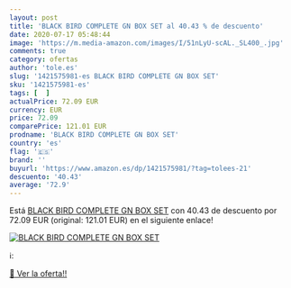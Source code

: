 ```yaml
---
layout: post
title: 'BLACK BIRD COMPLETE GN BOX SET al 40.43 % de descuento'
date: 2020-07-17 05:48:44
image: 'https://m.media-amazon.com/images/I/51nLyU-scAL._SL400_.jpg'
comments: true
category: ofertas
author: 'tole.es'
slug: '1421575981-es BLACK BIRD COMPLETE GN BOX SET'
sku: '1421575981-es'
tags: [  ]
actualPrice: 72.09 EUR
currency: EUR
price: 72.09
comparePrice: 121.01 EUR
prodname: 'BLACK BIRD COMPLETE GN BOX SET'
country: 'es'
flag: '🇪🇸'
brand: ''
buyurl: 'https://www.amazon.es/dp/1421575981/?tag=tolees-21'
descuento: '40.43'
average: '72.9'
---
```


Está [BLACK BIRD COMPLETE GN BOX SET](https://www.amazon.es/dp/1421575981/?tag=tolees-21) con 40.43 de descuento por 72.09 EUR (original: 121.01 EUR) en el siguiente enlace!

[![BLACK BIRD COMPLETE GN BOX SET](https://m.media-amazon.com/images/I/51nLyU-scAL._SL400_.jpg)](https://www.amazon.es/dp/1421575981/?tag=tolees-21)

ℹ️:


[🛒 Ver la oferta!!](https://www.amazon.es/dp/1421575981/?tag=tolees-21)
